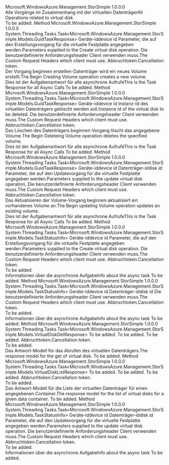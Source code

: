 <Type Name="IVirtualDiskOperations" FullName="Microsoft.WindowsAzure.Management.StorSimple.IVirtualDiskOperations">
  <TypeSignature Language="C#" Value="public interface IVirtualDiskOperations" />
  <TypeSignature Language="ILAsm" Value=".class public interface auto ansi abstract IVirtualDiskOperations" />
  <TypeSignature Language="DocId" Value="T:Microsoft.WindowsAzure.Management.StorSimple.IVirtualDiskOperations" />
  <TypeSignature Language="VB.NET" Value="Public Interface IVirtualDiskOperations" />
  <TypeSignature Language="F#" Value="type IVirtualDiskOperations = interface" />
  <AssemblyInfo>
    <AssemblyName>Microsoft.WindowsAzure.Management.StorSimple</AssemblyName>
    <AssemblyVersion>1.0.0.0</AssemblyVersion>
  </AssemblyInfo>
  <Interfaces />
  <Docs>
    <summary>
            <span data-ttu-id="1b2c1-101">Alle Vorgänge im Zusammenhang mit der virtuellen Datenträger</span><span class="sxs-lookup"><span data-stu-id="1b2c1-101">All Operations related to virtual disk</span></span>
            </summary>
    <remarks>To be added.</remarks>
  </Docs>
  <Members>
    <Member MemberName="BeginCreatingAsync">
      <MemberSignature Language="C#" Value="public System.Threading.Tasks.Task&lt;Microsoft.WindowsAzure.Management.StorSimple.Models.GuidTaskResponse&gt; BeginCreatingAsync (string deviceId, Microsoft.WindowsAzure.Management.StorSimple.Models.VirtualDiskRequest diskDetails, Microsoft.WindowsAzure.Management.StorSimple.Models.CustomRequestHeaders customRequestHeaders, System.Threading.CancellationToken cancellationToken);" />
      <MemberSignature Language="ILAsm" Value=".method public hidebysig newslot virtual instance class System.Threading.Tasks.Task`1&lt;class Microsoft.WindowsAzure.Management.StorSimple.Models.GuidTaskResponse&gt; BeginCreatingAsync(string deviceId, class Microsoft.WindowsAzure.Management.StorSimple.Models.VirtualDiskRequest diskDetails, class Microsoft.WindowsAzure.Management.StorSimple.Models.CustomRequestHeaders customRequestHeaders, valuetype System.Threading.CancellationToken cancellationToken) cil managed" />
      <MemberSignature Language="DocId" Value="M:Microsoft.WindowsAzure.Management.StorSimple.IVirtualDiskOperations.BeginCreatingAsync(System.String,Microsoft.WindowsAzure.Management.StorSimple.Models.VirtualDiskRequest,Microsoft.WindowsAzure.Management.StorSimple.Models.CustomRequestHeaders,System.Threading.CancellationToken)" />
      <MemberSignature Language="F#" Value="abstract member BeginCreatingAsync : string * Microsoft.WindowsAzure.Management.StorSimple.Models.VirtualDiskRequest * Microsoft.WindowsAzure.Management.StorSimple.Models.CustomRequestHeaders * System.Threading.CancellationToken -&gt; System.Threading.Tasks.Task&lt;Microsoft.WindowsAzure.Management.StorSimple.Models.GuidTaskResponse&gt;" Usage="iVirtualDiskOperations.BeginCreatingAsync (deviceId, diskDetails, customRequestHeaders, cancellationToken)" />
      <MemberType>Method</MemberType>
      <AssemblyInfo>
        <AssemblyName>Microsoft.WindowsAzure.Management.StorSimple</AssemblyName>
        <AssemblyVersion>1.0.0.0</AssemblyVersion>
      </AssemblyInfo>
      <ReturnValue>
        <ReturnType>System.Threading.Tasks.Task&lt;Microsoft.WindowsAzure.Management.StorSimple.Models.GuidTaskResponse&gt;</ReturnType>
      </ReturnValue>
      <Parameters>
        <Parameter Name="deviceId" Type="System.String" />
        <Parameter Name="diskDetails" Type="Microsoft.WindowsAzure.Management.StorSimple.Models.VirtualDiskRequest" />
        <Parameter Name="customRequestHeaders" Type="Microsoft.WindowsAzure.Management.StorSimple.Models.CustomRequestHeaders" />
        <Parameter Name="cancellationToken" Type="System.Threading.CancellationToken" />
      </Parameters>
      <Docs>
        <param name="deviceId">
            <span data-ttu-id="1b2c1-102">Geräte-id</span><span class="sxs-lookup"><span data-stu-id="1b2c1-102">device id</span></span>
            </param>
        <param name="diskDetails">
            <span data-ttu-id="1b2c1-103">Parameter, die auf den Erstellungsvorgang für die virtuelle Festplatte angegeben werden.</span><span class="sxs-lookup"><span data-stu-id="1b2c1-103">Parameters supplied to the Create virtual disk operation.</span></span>
            </param>
        <param name="customRequestHeaders">
            <span data-ttu-id="1b2c1-104">Die benutzerdefinierte Anforderungsheader Client verwenden muss.</span><span class="sxs-lookup"><span data-stu-id="1b2c1-104">The Custom Request Headers which client must use.</span></span>
            </param>
        <param name="cancellationToken">
            <span data-ttu-id="1b2c1-105">Abbruchtoken.</span><span class="sxs-lookup"><span data-stu-id="1b2c1-105">Cancellation token.</span></span>
            </param>
        <summary>
            <span data-ttu-id="1b2c1-106">Der Vorgang beginnen erstellen-Datenträger wird ein neues Volume erstellt.</span><span class="sxs-lookup"><span data-stu-id="1b2c1-106">The Begin Creating Volume operation creates a new volume.</span></span>
            </summary>
        <returns>
            <span data-ttu-id="1b2c1-107">Dies ist der Aufgabenantwort für alle asynchrone Aufrufe</span><span class="sxs-lookup"><span data-stu-id="1b2c1-107">This is the Task Response for all Async Calls</span></span>
            </returns>
        <remarks>To be added.</remarks>
      </Docs>
    </Member>
    <Member MemberName="BeginDeletingAsync">
      <MemberSignature Language="C#" Value="public System.Threading.Tasks.Task&lt;Microsoft.WindowsAzure.Management.StorSimple.Models.GuidTaskResponse&gt; BeginDeletingAsync (string deviceId, string diskId, Microsoft.WindowsAzure.Management.StorSimple.Models.CustomRequestHeaders customRequestHeaders, System.Threading.CancellationToken cancellationToken);" />
      <MemberSignature Language="ILAsm" Value=".method public hidebysig newslot virtual instance class System.Threading.Tasks.Task`1&lt;class Microsoft.WindowsAzure.Management.StorSimple.Models.GuidTaskResponse&gt; BeginDeletingAsync(string deviceId, string diskId, class Microsoft.WindowsAzure.Management.StorSimple.Models.CustomRequestHeaders customRequestHeaders, valuetype System.Threading.CancellationToken cancellationToken) cil managed" />
      <MemberSignature Language="DocId" Value="M:Microsoft.WindowsAzure.Management.StorSimple.IVirtualDiskOperations.BeginDeletingAsync(System.String,System.String,Microsoft.WindowsAzure.Management.StorSimple.Models.CustomRequestHeaders,System.Threading.CancellationToken)" />
      <MemberSignature Language="F#" Value="abstract member BeginDeletingAsync : string * string * Microsoft.WindowsAzure.Management.StorSimple.Models.CustomRequestHeaders * System.Threading.CancellationToken -&gt; System.Threading.Tasks.Task&lt;Microsoft.WindowsAzure.Management.StorSimple.Models.GuidTaskResponse&gt;" Usage="iVirtualDiskOperations.BeginDeletingAsync (deviceId, diskId, customRequestHeaders, cancellationToken)" />
      <MemberType>Method</MemberType>
      <AssemblyInfo>
        <AssemblyName>Microsoft.WindowsAzure.Management.StorSimple</AssemblyName>
        <AssemblyVersion>1.0.0.0</AssemblyVersion>
      </AssemblyInfo>
      <ReturnValue>
        <ReturnType>System.Threading.Tasks.Task&lt;Microsoft.WindowsAzure.Management.StorSimple.Models.GuidTaskResponse&gt;</ReturnType>
      </ReturnValue>
      <Parameters>
        <Parameter Name="deviceId" Type="System.String" />
        <Parameter Name="diskId" Type="System.String" />
        <Parameter Name="customRequestHeaders" Type="Microsoft.WindowsAzure.Management.StorSimple.Models.CustomRequestHeaders" />
        <Parameter Name="cancellationToken" Type="System.Threading.CancellationToken" />
      </Parameters>
      <Docs>
        <param name="deviceId">
            <span data-ttu-id="1b2c1-108">Geräte-id</span><span class="sxs-lookup"><span data-stu-id="1b2c1-108">device id</span></span>
            </param>
        <param name="diskId">
            <span data-ttu-id="1b2c1-109">Instanz-Id des virtuellen Datenträgers gelöscht werden soll.</span><span class="sxs-lookup"><span data-stu-id="1b2c1-109">Instance id of the virtual disk to be deleted.</span></span>
            </param>
        <param name="customRequestHeaders">
            <span data-ttu-id="1b2c1-110">Die benutzerdefinierte Anforderungsheader Client verwenden muss.</span><span class="sxs-lookup"><span data-stu-id="1b2c1-110">The Custom Request Headers which client must use.</span></span>
            </param>
        <param name="cancellationToken">
            <span data-ttu-id="1b2c1-111">Abbruchtoken.</span><span class="sxs-lookup"><span data-stu-id="1b2c1-111">Cancellation token.</span></span>
            </param>
        <summary>
            <span data-ttu-id="1b2c1-112">Das Löschen des Datenträgers beginnen-Vorgang löscht das angegebene Volume.</span><span class="sxs-lookup"><span data-stu-id="1b2c1-112">The Begin Deleteing Volume operation deletes the specified volume.</span></span>
            </summary>
        <returns>
            <span data-ttu-id="1b2c1-113">Dies ist der Aufgabenantwort für alle asynchrone Aufrufe</span><span class="sxs-lookup"><span data-stu-id="1b2c1-113">This is the Task Response for all Async Calls</span></span>
            </returns>
        <remarks>To be added.</remarks>
      </Docs>
    </Member>
    <Member MemberName="BeginUpdatingAsync">
      <MemberSignature Language="C#" Value="public System.Threading.Tasks.Task&lt;Microsoft.WindowsAzure.Management.StorSimple.Models.GuidTaskResponse&gt; BeginUpdatingAsync (string deviceId, string diskId, Microsoft.WindowsAzure.Management.StorSimple.Models.VirtualDisk diskDetails, Microsoft.WindowsAzure.Management.StorSimple.Models.CustomRequestHeaders customRequestHeaders, System.Threading.CancellationToken cancellationToken);" />
      <MemberSignature Language="ILAsm" Value=".method public hidebysig newslot virtual instance class System.Threading.Tasks.Task`1&lt;class Microsoft.WindowsAzure.Management.StorSimple.Models.GuidTaskResponse&gt; BeginUpdatingAsync(string deviceId, string diskId, class Microsoft.WindowsAzure.Management.StorSimple.Models.VirtualDisk diskDetails, class Microsoft.WindowsAzure.Management.StorSimple.Models.CustomRequestHeaders customRequestHeaders, valuetype System.Threading.CancellationToken cancellationToken) cil managed" />
      <MemberSignature Language="DocId" Value="M:Microsoft.WindowsAzure.Management.StorSimple.IVirtualDiskOperations.BeginUpdatingAsync(System.String,System.String,Microsoft.WindowsAzure.Management.StorSimple.Models.VirtualDisk,Microsoft.WindowsAzure.Management.StorSimple.Models.CustomRequestHeaders,System.Threading.CancellationToken)" />
      <MemberSignature Language="F#" Value="abstract member BeginUpdatingAsync : string * string * Microsoft.WindowsAzure.Management.StorSimple.Models.VirtualDisk * Microsoft.WindowsAzure.Management.StorSimple.Models.CustomRequestHeaders * System.Threading.CancellationToken -&gt; System.Threading.Tasks.Task&lt;Microsoft.WindowsAzure.Management.StorSimple.Models.GuidTaskResponse&gt;" Usage="iVirtualDiskOperations.BeginUpdatingAsync (deviceId, diskId, diskDetails, customRequestHeaders, cancellationToken)" />
      <MemberType>Method</MemberType>
      <AssemblyInfo>
        <AssemblyName>Microsoft.WindowsAzure.Management.StorSimple</AssemblyName>
        <AssemblyVersion>1.0.0.0</AssemblyVersion>
      </AssemblyInfo>
      <ReturnValue>
        <ReturnType>System.Threading.Tasks.Task&lt;Microsoft.WindowsAzure.Management.StorSimple.Models.GuidTaskResponse&gt;</ReturnType>
      </ReturnValue>
      <Parameters>
        <Parameter Name="deviceId" Type="System.String" />
        <Parameter Name="diskId" Type="System.String" />
        <Parameter Name="diskDetails" Type="Microsoft.WindowsAzure.Management.StorSimple.Models.VirtualDisk" />
        <Parameter Name="customRequestHeaders" Type="Microsoft.WindowsAzure.Management.StorSimple.Models.CustomRequestHeaders" />
        <Parameter Name="cancellationToken" Type="System.Threading.CancellationToken" />
      </Parameters>
      <Docs>
        <param name="deviceId">
            <span data-ttu-id="1b2c1-114">Geräte-id</span><span class="sxs-lookup"><span data-stu-id="1b2c1-114">device id</span></span>
            </param>
        <param name="diskId">
            <span data-ttu-id="1b2c1-115">Datenträger-id</span><span class="sxs-lookup"><span data-stu-id="1b2c1-115">disk id</span></span>
            </param>
        <param name="diskDetails">
            <span data-ttu-id="1b2c1-116">Parameter, die auf den Updatevorgang für die virtuelle Festplatte angegeben werden.</span><span class="sxs-lookup"><span data-stu-id="1b2c1-116">Parameters supplied to the update virtual disk operation.</span></span>
            </param>
        <param name="customRequestHeaders">
            <span data-ttu-id="1b2c1-117">Die benutzerdefinierte Anforderungsheader Client verwenden muss.</span><span class="sxs-lookup"><span data-stu-id="1b2c1-117">The Custom Request Headers which client must use.</span></span>
            </param>
        <param name="cancellationToken">
            <span data-ttu-id="1b2c1-118">Abbruchtoken.</span><span class="sxs-lookup"><span data-stu-id="1b2c1-118">Cancellation token.</span></span>
            </param>
        <summary>
            <span data-ttu-id="1b2c1-119">Das Aktualisieren der Volume-Vorgang beginnen aktualisiert ein vorhandenes Volume an.</span><span class="sxs-lookup"><span data-stu-id="1b2c1-119">The Begin updating Volume operation updates an existing volume.</span></span>
            </summary>
        <returns>
            <span data-ttu-id="1b2c1-120">Dies ist der Aufgabenantwort für alle asynchrone Aufrufe</span><span class="sxs-lookup"><span data-stu-id="1b2c1-120">This is the Task Response for all Async Calls</span></span>
            </returns>
        <remarks>To be added.</remarks>
      </Docs>
    </Member>
    <Member MemberName="CreateAsync">
      <MemberSignature Language="C#" Value="public System.Threading.Tasks.Task&lt;Microsoft.WindowsAzure.Management.StorSimple.Models.TaskStatusInfo&gt; CreateAsync (string deviceId, Microsoft.WindowsAzure.Management.StorSimple.Models.VirtualDiskRequest diskDetails, Microsoft.WindowsAzure.Management.StorSimple.Models.CustomRequestHeaders customRequestHeaders, System.Threading.CancellationToken cancellationToken);" />
      <MemberSignature Language="ILAsm" Value=".method public hidebysig newslot virtual instance class System.Threading.Tasks.Task`1&lt;class Microsoft.WindowsAzure.Management.StorSimple.Models.TaskStatusInfo&gt; CreateAsync(string deviceId, class Microsoft.WindowsAzure.Management.StorSimple.Models.VirtualDiskRequest diskDetails, class Microsoft.WindowsAzure.Management.StorSimple.Models.CustomRequestHeaders customRequestHeaders, valuetype System.Threading.CancellationToken cancellationToken) cil managed" />
      <MemberSignature Language="DocId" Value="M:Microsoft.WindowsAzure.Management.StorSimple.IVirtualDiskOperations.CreateAsync(System.String,Microsoft.WindowsAzure.Management.StorSimple.Models.VirtualDiskRequest,Microsoft.WindowsAzure.Management.StorSimple.Models.CustomRequestHeaders,System.Threading.CancellationToken)" />
      <MemberSignature Language="F#" Value="abstract member CreateAsync : string * Microsoft.WindowsAzure.Management.StorSimple.Models.VirtualDiskRequest * Microsoft.WindowsAzure.Management.StorSimple.Models.CustomRequestHeaders * System.Threading.CancellationToken -&gt; System.Threading.Tasks.Task&lt;Microsoft.WindowsAzure.Management.StorSimple.Models.TaskStatusInfo&gt;" Usage="iVirtualDiskOperations.CreateAsync (deviceId, diskDetails, customRequestHeaders, cancellationToken)" />
      <MemberType>Method</MemberType>
      <AssemblyInfo>
        <AssemblyName>Microsoft.WindowsAzure.Management.StorSimple</AssemblyName>
        <AssemblyVersion>1.0.0.0</AssemblyVersion>
      </AssemblyInfo>
      <ReturnValue>
        <ReturnType>System.Threading.Tasks.Task&lt;Microsoft.WindowsAzure.Management.StorSimple.Models.TaskStatusInfo&gt;</ReturnType>
      </ReturnValue>
      <Parameters>
        <Parameter Name="deviceId" Type="System.String" />
        <Parameter Name="diskDetails" Type="Microsoft.WindowsAzure.Management.StorSimple.Models.VirtualDiskRequest" />
        <Parameter Name="customRequestHeaders" Type="Microsoft.WindowsAzure.Management.StorSimple.Models.CustomRequestHeaders" />
        <Parameter Name="cancellationToken" Type="System.Threading.CancellationToken" />
      </Parameters>
      <Docs>
        <param name="deviceId">
            <span data-ttu-id="1b2c1-121">Geräte-id</span><span class="sxs-lookup"><span data-stu-id="1b2c1-121">device id</span></span>
            </param>
        <param name="diskDetails">
            <span data-ttu-id="1b2c1-122">Parameter, die auf den Erstellungsvorgang für die virtuelle Festplatte angegeben werden.</span><span class="sxs-lookup"><span data-stu-id="1b2c1-122">Parameters supplied to the Create virtual disk operation.</span></span>
            </param>
        <param name="customRequestHeaders">
            <span data-ttu-id="1b2c1-123">Die benutzerdefinierte Anforderungsheader Client verwenden muss.</span><span class="sxs-lookup"><span data-stu-id="1b2c1-123">The Custom Request Headers which client must use.</span></span>
            </param>
        <param name="cancellationToken">
            <span data-ttu-id="1b2c1-124">Abbruchtoken.</span><span class="sxs-lookup"><span data-stu-id="1b2c1-124">Cancellation token.</span></span>
            </param>
        <summary>To be added.</summary>
        <returns>
            <span data-ttu-id="1b2c1-125">Informationen über die asynchrone Aufgabe</span><span class="sxs-lookup"><span data-stu-id="1b2c1-125">Info about the async task</span></span>
            </returns>
        <remarks>To be added.</remarks>
      </Docs>
    </Member>
    <Member MemberName="DeleteAsync">
      <MemberSignature Language="C#" Value="public System.Threading.Tasks.Task&lt;Microsoft.WindowsAzure.Management.StorSimple.Models.TaskStatusInfo&gt; DeleteAsync (string deviceId, string diskId, Microsoft.WindowsAzure.Management.StorSimple.Models.CustomRequestHeaders customRequestHeaders, System.Threading.CancellationToken cancellationToken);" />
      <MemberSignature Language="ILAsm" Value=".method public hidebysig newslot virtual instance class System.Threading.Tasks.Task`1&lt;class Microsoft.WindowsAzure.Management.StorSimple.Models.TaskStatusInfo&gt; DeleteAsync(string deviceId, string diskId, class Microsoft.WindowsAzure.Management.StorSimple.Models.CustomRequestHeaders customRequestHeaders, valuetype System.Threading.CancellationToken cancellationToken) cil managed" />
      <MemberSignature Language="DocId" Value="M:Microsoft.WindowsAzure.Management.StorSimple.IVirtualDiskOperations.DeleteAsync(System.String,System.String,Microsoft.WindowsAzure.Management.StorSimple.Models.CustomRequestHeaders,System.Threading.CancellationToken)" />
      <MemberSignature Language="F#" Value="abstract member DeleteAsync : string * string * Microsoft.WindowsAzure.Management.StorSimple.Models.CustomRequestHeaders * System.Threading.CancellationToken -&gt; System.Threading.Tasks.Task&lt;Microsoft.WindowsAzure.Management.StorSimple.Models.TaskStatusInfo&gt;" Usage="iVirtualDiskOperations.DeleteAsync (deviceId, diskId, customRequestHeaders, cancellationToken)" />
      <MemberType>Method</MemberType>
      <AssemblyInfo>
        <AssemblyName>Microsoft.WindowsAzure.Management.StorSimple</AssemblyName>
        <AssemblyVersion>1.0.0.0</AssemblyVersion>
      </AssemblyInfo>
      <ReturnValue>
        <ReturnType>System.Threading.Tasks.Task&lt;Microsoft.WindowsAzure.Management.StorSimple.Models.TaskStatusInfo&gt;</ReturnType>
      </ReturnValue>
      <Parameters>
        <Parameter Name="deviceId" Type="System.String" />
        <Parameter Name="diskId" Type="System.String" />
        <Parameter Name="customRequestHeaders" Type="Microsoft.WindowsAzure.Management.StorSimple.Models.CustomRequestHeaders" />
        <Parameter Name="cancellationToken" Type="System.Threading.CancellationToken" />
      </Parameters>
      <Docs>
        <param name="deviceId">
            <span data-ttu-id="1b2c1-126">Geräte-id</span><span class="sxs-lookup"><span data-stu-id="1b2c1-126">device id</span></span>
            </param>
        <param name="diskId">
            <span data-ttu-id="1b2c1-127">Datenträger-id</span><span class="sxs-lookup"><span data-stu-id="1b2c1-127">disk id</span></span>
            </param>
        <param name="customRequestHeaders">
            <span data-ttu-id="1b2c1-128">Die benutzerdefinierte Anforderungsheader Client verwenden muss.</span><span class="sxs-lookup"><span data-stu-id="1b2c1-128">The Custom Request Headers which client must use.</span></span>
            </param>
        <param name="cancellationToken">
            <span data-ttu-id="1b2c1-129">Abbruchtoken.</span><span class="sxs-lookup"><span data-stu-id="1b2c1-129">Cancellation token.</span></span>
            </param>
        <summary>To be added.</summary>
        <returns>
            <span data-ttu-id="1b2c1-130">Informationen über die asynchrone Aufgabe</span><span class="sxs-lookup"><span data-stu-id="1b2c1-130">Info about the async task</span></span>
            </returns>
        <remarks>To be added.</remarks>
      </Docs>
    </Member>
    <Member MemberName="GetByNameAsync">
      <MemberSignature Language="C#" Value="public System.Threading.Tasks.Task&lt;Microsoft.WindowsAzure.Management.StorSimple.Models.VirtualDiskGetResponse&gt; GetByNameAsync (string deviceId, string diskName, Microsoft.WindowsAzure.Management.StorSimple.Models.CustomRequestHeaders customRequestHeaders, System.Threading.CancellationToken cancellationToken);" />
      <MemberSignature Language="ILAsm" Value=".method public hidebysig newslot virtual instance class System.Threading.Tasks.Task`1&lt;class Microsoft.WindowsAzure.Management.StorSimple.Models.VirtualDiskGetResponse&gt; GetByNameAsync(string deviceId, string diskName, class Microsoft.WindowsAzure.Management.StorSimple.Models.CustomRequestHeaders customRequestHeaders, valuetype System.Threading.CancellationToken cancellationToken) cil managed" />
      <MemberSignature Language="DocId" Value="M:Microsoft.WindowsAzure.Management.StorSimple.IVirtualDiskOperations.GetByNameAsync(System.String,System.String,Microsoft.WindowsAzure.Management.StorSimple.Models.CustomRequestHeaders,System.Threading.CancellationToken)" />
      <MemberSignature Language="F#" Value="abstract member GetByNameAsync : string * string * Microsoft.WindowsAzure.Management.StorSimple.Models.CustomRequestHeaders * System.Threading.CancellationToken -&gt; System.Threading.Tasks.Task&lt;Microsoft.WindowsAzure.Management.StorSimple.Models.VirtualDiskGetResponse&gt;" Usage="iVirtualDiskOperations.GetByNameAsync (deviceId, diskName, customRequestHeaders, cancellationToken)" />
      <MemberType>Method</MemberType>
      <AssemblyInfo>
        <AssemblyName>Microsoft.WindowsAzure.Management.StorSimple</AssemblyName>
        <AssemblyVersion>1.0.0.0</AssemblyVersion>
      </AssemblyInfo>
      <ReturnValue>
        <ReturnType>System.Threading.Tasks.Task&lt;Microsoft.WindowsAzure.Management.StorSimple.Models.VirtualDiskGetResponse&gt;</ReturnType>
      </ReturnValue>
      <Parameters>
        <Parameter Name="deviceId" Type="System.String" />
        <Parameter Name="diskName" Type="System.String" />
        <Parameter Name="customRequestHeaders" Type="Microsoft.WindowsAzure.Management.StorSimple.Models.CustomRequestHeaders" />
        <Parameter Name="cancellationToken" Type="System.Threading.CancellationToken" />
      </Parameters>
      <Docs>
        <param name="deviceId">To be added.</param>
        <param name="diskName">To be added.</param>
        <param name="customRequestHeaders">To be added.</param>
        <param name="cancellationToken">
            <span data-ttu-id="1b2c1-131">Abbruchtoken.</span><span class="sxs-lookup"><span data-stu-id="1b2c1-131">Cancellation token.</span></span>
            </param>
        <summary>To be added.</summary>
        <returns>
            <span data-ttu-id="1b2c1-132">Das Antwort-Modell für das Abrufen des virtuellen Datenträgers.</span><span class="sxs-lookup"><span data-stu-id="1b2c1-132">The response model for the get of virtual disk.</span></span>
            </returns>
        <remarks>To be added.</remarks>
      </Docs>
    </Member>
    <Member MemberName="ListAsync">
      <MemberSignature Language="C#" Value="public System.Threading.Tasks.Task&lt;Microsoft.WindowsAzure.Management.StorSimple.Models.VirtualDiskListResponse&gt; ListAsync (string deviceId, string dataContainerId, Microsoft.WindowsAzure.Management.StorSimple.Models.CustomRequestHeaders customRequestHeaders, System.Threading.CancellationToken cancellationToken);" />
      <MemberSignature Language="ILAsm" Value=".method public hidebysig newslot virtual instance class System.Threading.Tasks.Task`1&lt;class Microsoft.WindowsAzure.Management.StorSimple.Models.VirtualDiskListResponse&gt; ListAsync(string deviceId, string dataContainerId, class Microsoft.WindowsAzure.Management.StorSimple.Models.CustomRequestHeaders customRequestHeaders, valuetype System.Threading.CancellationToken cancellationToken) cil managed" />
      <MemberSignature Language="DocId" Value="M:Microsoft.WindowsAzure.Management.StorSimple.IVirtualDiskOperations.ListAsync(System.String,System.String,Microsoft.WindowsAzure.Management.StorSimple.Models.CustomRequestHeaders,System.Threading.CancellationToken)" />
      <MemberSignature Language="F#" Value="abstract member ListAsync : string * string * Microsoft.WindowsAzure.Management.StorSimple.Models.CustomRequestHeaders * System.Threading.CancellationToken -&gt; System.Threading.Tasks.Task&lt;Microsoft.WindowsAzure.Management.StorSimple.Models.VirtualDiskListResponse&gt;" Usage="iVirtualDiskOperations.ListAsync (deviceId, dataContainerId, customRequestHeaders, cancellationToken)" />
      <MemberType>Method</MemberType>
      <AssemblyInfo>
        <AssemblyName>Microsoft.WindowsAzure.Management.StorSimple</AssemblyName>
        <AssemblyVersion>1.0.0.0</AssemblyVersion>
      </AssemblyInfo>
      <ReturnValue>
        <ReturnType>System.Threading.Tasks.Task&lt;Microsoft.WindowsAzure.Management.StorSimple.Models.VirtualDiskListResponse&gt;</ReturnType>
      </ReturnValue>
      <Parameters>
        <Parameter Name="deviceId" Type="System.String" />
        <Parameter Name="dataContainerId" Type="System.String" />
        <Parameter Name="customRequestHeaders" Type="Microsoft.WindowsAzure.Management.StorSimple.Models.CustomRequestHeaders" />
        <Parameter Name="cancellationToken" Type="System.Threading.CancellationToken" />
      </Parameters>
      <Docs>
        <param name="deviceId">To be added.</param>
        <param name="dataContainerId">To be added.</param>
        <param name="customRequestHeaders">To be added.</param>
        <param name="cancellationToken">
            <span data-ttu-id="1b2c1-133">Abbruchtoken.</span><span class="sxs-lookup"><span data-stu-id="1b2c1-133">Cancellation token.</span></span>
            </param>
        <summary>To be added.</summary>
        <returns>
            <span data-ttu-id="1b2c1-134">Das Antwort-Modell für die Liste der virtuellen Datenträger für einen angegebenen Container.</span><span class="sxs-lookup"><span data-stu-id="1b2c1-134">The response model for the list of virtual disks for a given data container.</span></span>
            </returns>
        <remarks>To be added.</remarks>
      </Docs>
    </Member>
    <Member MemberName="UpdateAsync">
      <MemberSignature Language="C#" Value="public System.Threading.Tasks.Task&lt;Microsoft.WindowsAzure.Management.StorSimple.Models.TaskStatusInfo&gt; UpdateAsync (string deviceId, string diskId, Microsoft.WindowsAzure.Management.StorSimple.Models.VirtualDisk diskDetails, Microsoft.WindowsAzure.Management.StorSimple.Models.CustomRequestHeaders customRequestHeaders, System.Threading.CancellationToken cancellationToken);" />
      <MemberSignature Language="ILAsm" Value=".method public hidebysig newslot virtual instance class System.Threading.Tasks.Task`1&lt;class Microsoft.WindowsAzure.Management.StorSimple.Models.TaskStatusInfo&gt; UpdateAsync(string deviceId, string diskId, class Microsoft.WindowsAzure.Management.StorSimple.Models.VirtualDisk diskDetails, class Microsoft.WindowsAzure.Management.StorSimple.Models.CustomRequestHeaders customRequestHeaders, valuetype System.Threading.CancellationToken cancellationToken) cil managed" />
      <MemberSignature Language="DocId" Value="M:Microsoft.WindowsAzure.Management.StorSimple.IVirtualDiskOperations.UpdateAsync(System.String,System.String,Microsoft.WindowsAzure.Management.StorSimple.Models.VirtualDisk,Microsoft.WindowsAzure.Management.StorSimple.Models.CustomRequestHeaders,System.Threading.CancellationToken)" />
      <MemberSignature Language="F#" Value="abstract member UpdateAsync : string * string * Microsoft.WindowsAzure.Management.StorSimple.Models.VirtualDisk * Microsoft.WindowsAzure.Management.StorSimple.Models.CustomRequestHeaders * System.Threading.CancellationToken -&gt; System.Threading.Tasks.Task&lt;Microsoft.WindowsAzure.Management.StorSimple.Models.TaskStatusInfo&gt;" Usage="iVirtualDiskOperations.UpdateAsync (deviceId, diskId, diskDetails, customRequestHeaders, cancellationToken)" />
      <MemberType>Method</MemberType>
      <AssemblyInfo>
        <AssemblyName>Microsoft.WindowsAzure.Management.StorSimple</AssemblyName>
        <AssemblyVersion>1.0.0.0</AssemblyVersion>
      </AssemblyInfo>
      <ReturnValue>
        <ReturnType>System.Threading.Tasks.Task&lt;Microsoft.WindowsAzure.Management.StorSimple.Models.TaskStatusInfo&gt;</ReturnType>
      </ReturnValue>
      <Parameters>
        <Parameter Name="deviceId" Type="System.String" />
        <Parameter Name="diskId" Type="System.String" />
        <Parameter Name="diskDetails" Type="Microsoft.WindowsAzure.Management.StorSimple.Models.VirtualDisk" />
        <Parameter Name="customRequestHeaders" Type="Microsoft.WindowsAzure.Management.StorSimple.Models.CustomRequestHeaders" />
        <Parameter Name="cancellationToken" Type="System.Threading.CancellationToken" />
      </Parameters>
      <Docs>
        <param name="deviceId">
            <span data-ttu-id="1b2c1-135">Geräte-id</span><span class="sxs-lookup"><span data-stu-id="1b2c1-135">device id</span></span>
            </param>
        <param name="diskId">
            <span data-ttu-id="1b2c1-136">Datenträger-id</span><span class="sxs-lookup"><span data-stu-id="1b2c1-136">disk id</span></span>
            </param>
        <param name="diskDetails">
            <span data-ttu-id="1b2c1-137">Parameter, die auf den Updatevorgang für die virtuelle Festplatte angegeben werden.</span><span class="sxs-lookup"><span data-stu-id="1b2c1-137">Parameters supplied to the update virtual disk operation.</span></span>
            </param>
        <param name="customRequestHeaders">
            <span data-ttu-id="1b2c1-138">Die benutzerdefinierte Anforderungsheader Client verwenden muss.</span><span class="sxs-lookup"><span data-stu-id="1b2c1-138">The Custom Request Headers which client must use.</span></span>
            </param>
        <param name="cancellationToken">
            <span data-ttu-id="1b2c1-139">Abbruchtoken.</span><span class="sxs-lookup"><span data-stu-id="1b2c1-139">Cancellation token.</span></span>
            </param>
        <summary>To be added.</summary>
        <returns>
            <span data-ttu-id="1b2c1-140">Informationen über die asynchrone Aufgabe</span><span class="sxs-lookup"><span data-stu-id="1b2c1-140">Info about the async task</span></span>
            </returns>
        <remarks>To be added.</remarks>
      </Docs>
    </Member>
  </Members>
</Type>
